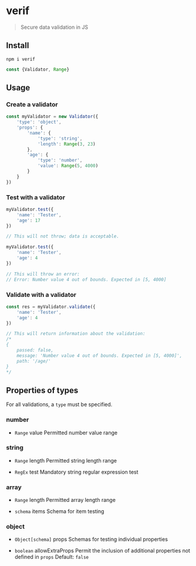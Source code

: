 # verif
> Secure data validation in JS

## Install

```
npm i verif
```

```js
const {Validator, Range}
```

## Usage

### Create a validator

```js
const myValidator = new Validator({
	'type': 'object',
	'props': {
		'name': {
			'type': 'string',
			'length': Range(3, 23)
		},
		'age': {
			'type': 'number',
			'value': Range(5, 4000)
		}
	}
})
```

### Test with a validator

```js
myValidator.test({
	'name': 'Tester',
	'age': 17
})

// This will not throw; data is acceptable.
```

```js
myValidator.test({
	'name': 'Tester',
	'age': 4
})

// This will throw an error:
// Error: Number value 4 out of bounds. Expected in [5, 4000]
```

### Validate with a validator

```js
const res = myValidator.validate({
	'name': 'Tester',
	'age': 4
})

// This will return information about the validation:
/*
{
	passed: false,
	message: 'Number value 4 out of bounds. Expected in [5, 4000]',
	path: '/age/'
}
*/
```

## Properties of types

For all validations, a `type` must be specified.

### number

- `Range` value
	Permitted number value range

### string

- `Range` length
	Permitted string length range

- `RegEx` test
	Mandatory string regular expression test

### array

- `Range` length
	Permitted array length range

- `schema` items
	Schema for item testing

### object

- `Object[schema]` props
	Schemas for testing individual properties

- `boolean` allowExtraProps
	Permit the inclusion of additional properties not defined in `props`
	Default: `false`
